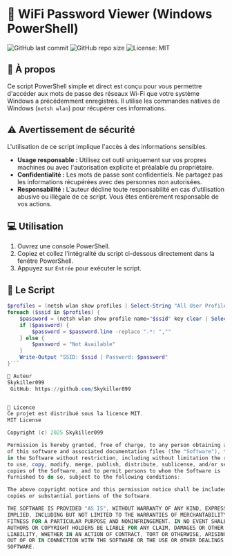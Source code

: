 
# 📡 WiFi Password Viewer (Windows PowerShell)

![GitHub last commit](https://img.shields.io/github/last-commit/Skykiller099/WiFi-Password-Viewer?style=for-the-badge)
![GitHub repo size](https://img.shields.io/github/repo-size/Skykiller099/WiFi-Password-Viewer?style=for-the-badge)
![License: MIT](https://img.shields.io/badge/License-MIT-blue?style=for-the-badge)

## 🚀 À propos

Ce script PowerShell simple et direct est conçu pour vous permettre d'accéder aux mots de passe des réseaux Wi-Fi que votre système Windows a précédemment enregistrés. Il utilise les commandes natives de Windows (`netsh wlan`) pour récupérer ces informations.

## ⚠️ Avertissement de sécurité

L'utilisation de ce script implique l'accès à des informations sensibles.
* **Usage responsable :** Utilisez cet outil uniquement sur vos propres machines ou avec l'autorisation explicite et préalable du propriétaire.
* **Confidentialité :** Les mots de passe sont confidentiels. Ne partagez pas les informations récupérées avec des personnes non autorisées.
* **Responsabilité :** L'auteur décline toute responsabilité en cas d'utilisation abusive ou illégale de ce script. Vous êtes entièrement responsable de vos actions.

## 💻 Utilisation

1.  Ouvrez une console PowerShell.
2.  Copiez et collez l'intégralité du script ci-dessous directement dans la fenêtre PowerShell.
3.  Appuyez sur `Entrée` pour exécuter le script.

## 📜 Le Script

```powershell
$profiles = (netsh wlan show profiles | Select-String "All User Profile").line -replace ".*: ",""
foreach ($ssid in $profiles) {
    $password = (netsh wlan show profile name="$ssid" key clear | Select-String "Key Content").line -replace ".*: ",""
    if ($password) {
        $password = $password.line -replace ".*: ",""
    } else {
        $password = "Not Available"
    }
    Write-Output "SSID: $ssid | Password: $password"
}```

👤 Auteur
Skykiller099
 GitHub: https://github.com/Skykiller099


📄 Licence
Ce projet est distribué sous la licence MIT.
MIT License

Copyright (c) 2025 Skykiller099

Permission is hereby granted, free of charge, to any person obtaining a copy
of this software and associated documentation files (the "Software"), to deal
in the Software without restriction, including without limitation the rights
to use, copy, modify, merge, publish, distribute, sublicense, and/or sell
copies of the Software, and to permit persons to whom the Software is
furnished to do so, subject to the following conditions:

The above copyright notice and this permission notice shall be included in all
copies or substantial portions of the Software.

THE SOFTWARE IS PROVIDED "AS IS", WITHOUT WARRANTY OF ANY KIND, EXPRESS OR
IMPLIED, INCLUDING BUT NOT LIMITED TO THE WARRANTIES OF MERCHANTABILITY,
FITNESS FOR A PARTICULAR PURPOSE AND NONINFRINGEMENT. IN NO EVENT SHALL THE
AUTHORS OR COPYRIGHT HOLDERS BE LIABLE FOR ANY CLAIM, DAMAGES OR OTHER
LIABILITY, WHETHER IN AN ACTION OF CONTRACT, TORT OR OTHERWISE, ARISING FROM,
OUT OF OR IN CONNECTION WITH THE SOFTWARE OR THE USE OR OTHER DEALINGS IN THE
SOFTWARE.

